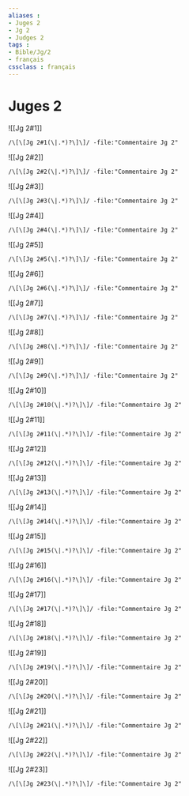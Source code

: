 ```yaml
---
aliases : 
- Juges 2
- Jg 2
- Judges 2
tags : 
- Bible/Jg/2
- français
cssclass : français
---
```


# Juges 2

![[Jg 2#1]]

```query
/\[\[Jg 2#1(\|.*)?\]\]/ -file:"Commentaire Jg 2"
```

![[Jg 2#2]]

```query
/\[\[Jg 2#2(\|.*)?\]\]/ -file:"Commentaire Jg 2"
```

![[Jg 2#3]]

```query
/\[\[Jg 2#3(\|.*)?\]\]/ -file:"Commentaire Jg 2"
```

![[Jg 2#4]]

```query
/\[\[Jg 2#4(\|.*)?\]\]/ -file:"Commentaire Jg 2"
```

![[Jg 2#5]]

```query
/\[\[Jg 2#5(\|.*)?\]\]/ -file:"Commentaire Jg 2"
```

![[Jg 2#6]]

```query
/\[\[Jg 2#6(\|.*)?\]\]/ -file:"Commentaire Jg 2"
```

![[Jg 2#7]]

```query
/\[\[Jg 2#7(\|.*)?\]\]/ -file:"Commentaire Jg 2"
```

![[Jg 2#8]]

```query
/\[\[Jg 2#8(\|.*)?\]\]/ -file:"Commentaire Jg 2"
```

![[Jg 2#9]]

```query
/\[\[Jg 2#9(\|.*)?\]\]/ -file:"Commentaire Jg 2"
```

![[Jg 2#10]]

```query
/\[\[Jg 2#10(\|.*)?\]\]/ -file:"Commentaire Jg 2"
```

![[Jg 2#11]]

```query
/\[\[Jg 2#11(\|.*)?\]\]/ -file:"Commentaire Jg 2"
```

![[Jg 2#12]]

```query
/\[\[Jg 2#12(\|.*)?\]\]/ -file:"Commentaire Jg 2"
```

![[Jg 2#13]]

```query
/\[\[Jg 2#13(\|.*)?\]\]/ -file:"Commentaire Jg 2"
```

![[Jg 2#14]]

```query
/\[\[Jg 2#14(\|.*)?\]\]/ -file:"Commentaire Jg 2"
```

![[Jg 2#15]]

```query
/\[\[Jg 2#15(\|.*)?\]\]/ -file:"Commentaire Jg 2"
```

![[Jg 2#16]]

```query
/\[\[Jg 2#16(\|.*)?\]\]/ -file:"Commentaire Jg 2"
```

![[Jg 2#17]]

```query
/\[\[Jg 2#17(\|.*)?\]\]/ -file:"Commentaire Jg 2"
```

![[Jg 2#18]]

```query
/\[\[Jg 2#18(\|.*)?\]\]/ -file:"Commentaire Jg 2"
```

![[Jg 2#19]]

```query
/\[\[Jg 2#19(\|.*)?\]\]/ -file:"Commentaire Jg 2"
```

![[Jg 2#20]]

```query
/\[\[Jg 2#20(\|.*)?\]\]/ -file:"Commentaire Jg 2"
```

![[Jg 2#21]]

```query
/\[\[Jg 2#21(\|.*)?\]\]/ -file:"Commentaire Jg 2"
```

![[Jg 2#22]]

```query
/\[\[Jg 2#22(\|.*)?\]\]/ -file:"Commentaire Jg 2"
```

![[Jg 2#23]]

```query
/\[\[Jg 2#23(\|.*)?\]\]/ -file:"Commentaire Jg 2"
```

